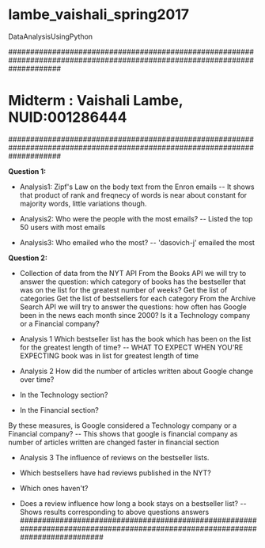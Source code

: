 # lambe_vaishali_spring2017
DataAnalysisUsingPython

############################################################################################################################
#                                     Midterm : Vaishali Lambe, NUID:001286444                                             #
############################################################################################################################

**Question 1:**

* Analysis1:
Zipf's Law on the body text from the Enron emails
-- It shows that product of rank and freqnecy of words is near about constant for majority words, little variations though.

* Analysis2:
Who were the people with the most emails?
-- Listed the top 50 users with most emails

* Analysis3:
Who emailed who the most?
-- 'dasovich-j' emailed the most

**Question 2:**

* Collection of data from the NYT API
From the Books API we will try to answer the question: which category of books has the bestseller that was on the list for the greatest number of weeks?
Get the list of categories
Get the list of bestsellers for each category
From the Archive Search API we will try to answer the questions: how often has Google been in the news each month since 2000?
Is it a Technology company or a Financial company?

* Analysis 1
Which bestseller list has the book which has been on the list for the greatest length of time?
--  WHAT TO EXPECT WHEN YOU'RE EXPECTING book was in list for greatest length of time

* Analysis 2
How did the number of articles written about Google change over time?

* In the Technology section?
* In the Financial section?

By these measures, is Google considered a Technology company or a Financial company?
-- This shows that google is financial company as number of articles written are changed faster in financial section

* Analysis 3
The influence of reviews on the bestseller lists.

* Which bestsellers have had reviews published in the NYT?
* Which ones haven't?
* Does a review influence how long a book stays on a bestseller list? 
-- Shows results corresponding to above questions answers
###############################################################################################################################

